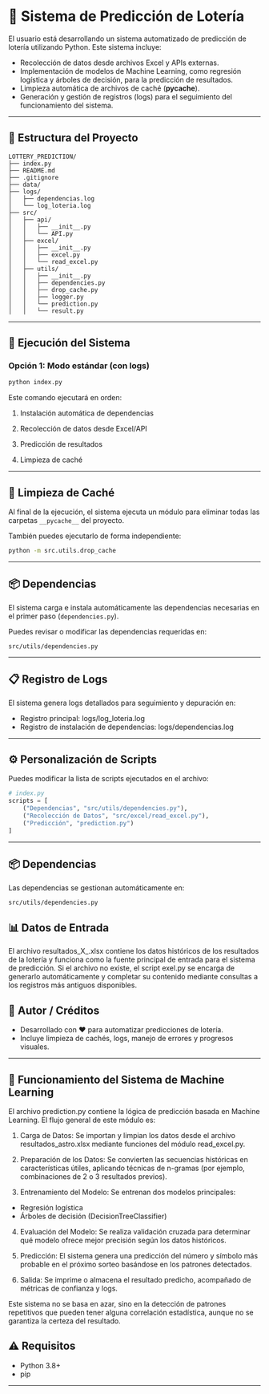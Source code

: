# 🎰 Sistema de Predicción de Lotería
El usuario está desarrollando un sistema automatizado de predicción de lotería utilizando Python. Este sistema incluye:

- Recolección de datos desde archivos Excel y APIs externas.
- Implementación de modelos de Machine Learning, como regresión logística y árboles de decisión, para la predicción de resultados.
- Limpieza automática de archivos de caché (__pycache__).
- Generación y gestión de registros (logs) para el seguimiento del funcionamiento del sistema.

---

## 📁 Estructura del Proyecto

```
LOTTERY_PREDICTION/
├── index.py
├── README.md
├── .gitignore
├── data/
├── logs/
│   ├── dependencias.log
│   └── log_loteria.log
├── src/
│   ├── api/
│   │   ├── __init__.py
│   │   └── API.py 
│   ├── excel/
│   │   ├── __init__.py
│   │   ├── excel.py
│   │   └── read_excel.py
│   ├── utils/
│   │   ├── __init__.py
│   │   ├── dependencies.py
│   │   ├── drop_cache.py
│   │   ├── logger.py
│   │   └── prediction.py
│   │   └── result.py
```
---

## 🚀 Ejecución del Sistema

### Opción 1: Modo estándar (con logs)

```bash
python index.py
```
Este comando ejecutará en orden:

1. Instalación automática de dependencias

2. Recolección de datos desde Excel/API

3. Predicción de resultados

4. Limpieza de caché
---

## 🧹 Limpieza de Caché

Al final de la ejecución, el sistema ejecuta un módulo para eliminar todas las carpetas `__pycache__` del proyecto.

También puedes ejecutarlo de forma independiente:

```bash
python -m src.utils.drop_cache
```

---

## 📦 Dependencias

El sistema carga e instala automáticamente las dependencias necesarias en el primer paso (`dependencies.py`).

Puedes revisar o modificar las dependencias requeridas en:

```
src/utils/dependencies.py
```

---

## 📋 Registro de Logs
El sistema genera logs detallados para seguimiento y depuración en:

- Registro principal: logs/log_loteria.log
- Registro de instalación de dependencias: logs/dependencias.log
---

## ⚙️ Personalización de Scripts

Puedes modificar la lista de scripts ejecutados en el archivo:

```python
# index.py 
scripts = [
    ("Dependencias", "src/utils/dependencies.py"),
    ("Recolección de Datos", "src/excel/read_excel.py"),
    ("Predicción", "prediction.py")
]
```
---

## 📦 Dependencias

Las dependencias se gestionan automáticamente en: 
```
src/utils/dependencies.py
```
## 📊 Datos de Entrada

El archivo resultados_X_.xlsx contiene los datos históricos de los resultados de la lotería y funciona como la fuente principal de entrada para el sistema de predicción. Si el archivo no existe, el script exel.py se encarga de generarlo automáticamente y completar su contenido mediante consultas a los registros más antiguos disponibles. 

## 🧠 Autor / Créditos

- Desarrollado con ❤️ para automatizar predicciones de lotería.
- Incluye limpieza de cachés, logs, manejo de errores y progresos visuales.

---

## 🧠 Funcionamiento del Sistema de Machine Learning
El archivo prediction.py contiene la lógica de predicción basada en Machine Learning. El flujo general de este módulo es:

1. Carga de Datos:
Se importan y limpian los datos desde el archivo resultados_astro.xlsx mediante funciones del módulo read_excel.py.

2. Preparación de los Datos:
Se convierten las secuencias históricas en características útiles, aplicando técnicas de n-gramas (por ejemplo, combinaciones de 2 o 3 resultados previos).

3. Entrenamiento del Modelo:
Se entrenan dos modelos principales:

- Regresión logística
- Árboles de decisión (DecisionTreeClassifier)

4. Evaluación del Modelo:
Se realiza validación cruzada para determinar qué modelo ofrece mejor precisión según los datos históricos.

5. Predicción:
El sistema genera una predicción del número y símbolo más probable en el próximo sorteo basándose en los patrones detectados.

6. Salida:
Se imprime o almacena el resultado predicho, acompañado de métricas de confianza y logs.

Este sistema no se basa en azar, sino en la detección de patrones repetitivos que pueden tener alguna correlación estadística, aunque no se garantiza la certeza del resultado.

## ⚠️ Requisitos

- Python 3.8+
- pip 

---
